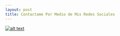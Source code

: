 ```yaml
---
layout: post
title: Contactame Por Medio de Mis Redes Sociales
---
```

[![alt text](https://cdn.icon-icons.com/icons2/1269/PNG/128/1497553311-103_84832.png "Logo Title Text 1")](https://www.facebook.com/profile.php?id=100004377738627)
